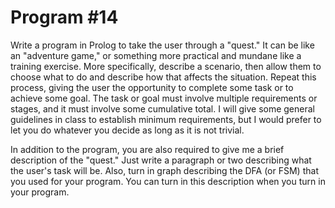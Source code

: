 # Program \#14
Write a program in Prolog to take the user through a "quest." It can
be like an "adventure game," or something more practical and mundane
like a training exercise. More specifically, describe a scenario, then
allow them to choose what to do and describe how that affects the
situation. Repeat this process, giving the user the opportunity to
complete some task or to achieve some goal. The task or goal must
involve multiple requirements or stages, and it must involve some
cumulative total. I will give some general guidelines in class to 
establish minimum requirements, but I would prefer to let you do
whatever you decide as long as it is not trivial.

In addition to the program, you are also required to give me a brief
description of the "quest." Just write a paragraph or two describing
what the user's task will be. Also, turn in graph describing the
DFA (or FSM) that you used for your program. You can turn in this
description when you turn in your program.  

